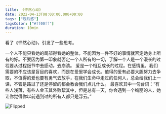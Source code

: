 ```yaml
---
title: 《怦然心动》
date: 2022-04-13T08:00:00.000+00:00
tags: ["观后感"]
tagsColor: ["#ff00ff"]
duration: 10min
---
```


<span class="inline-block indent-2em">
看了《怦然心动》，引发了一些思考。

一个人不能只看她的局部得看她的整体，不能因为一件不好的事情就否定她身上所有的好。不要因为第一印象就否定一个人所有的一切，了解一个人是一个漫长的过程要从过程细节中去感动，去崩溃。
爱是一个相互成长的过程。在感情里，我们需要的不应该是盲目的喜欢，而是在爱里学会成长。值得的爱有必要大胆努力去争取，不值得的爱也要有勇气去放手，在我们生命中走过的任何人，总会给我们上一课，不管是路过了还是停留的都会教会我们点儿什么。
最喜欢其中一句台词：“有些人浅薄，有些人金玉其外败絮其中，但是总有一天，你会遇到一个绚丽的人，她让你觉得你以前遇到过的所有人都只是浮云。”
</span>

![Flipped](https://cdn.staticaly.com/gh/d-yx/my-images@main/my-site/Flipped.webp)
